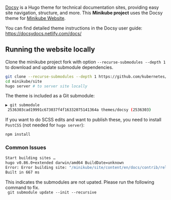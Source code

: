 
[Docsy](https://github.com/google/docsy) is a Hugo theme for technical documentation sites, providing easy site navigation, structure, and more. This **Minikube project** uses the Docsy theme for [Minikube Website](https://minikube.sigs.k8s.io/docs/).

You can find detailed theme instructions in the Docsy user guide: https://docsydocs.netlify.com/docs/


## Running the website locally

Clone the minikube project fork with option ```--recurse-submodules --depth 1 ``` to download  and update submodule dependencies.
```bash
git clone --recurse-submodules --depth 1 https://github.com/kubernetes/minikube.git  # replace path with your github fork of minikube 
cd minikube/site
hugo server # to server site locally
```

The theme is included as a Git submodule:

```bash
▶ git submodule
 2536303cad19991c673037f4f16332075141364a themes/docsy (2536303)
```

If you want to do SCSS edits and want to publish these, you need to install `PostCSS` (not needed for `hugo server`):

```bash
npm install
```
### Common Issues
```bash
Start building sites …
hugo v0.86.0+extended darwin/amd64 BuildDate=unknown
Error: Error building site: "/minikube/site/content/en/docs/contrib/releasing/binaries.md:64:1": failed to extract shortcode: template for shortcode "alert" not found
Built in 667 ms
```
This indicates the submodules are not upated. 
Please run the following command to fix.          
```  git submodule update --init --recursive ```

